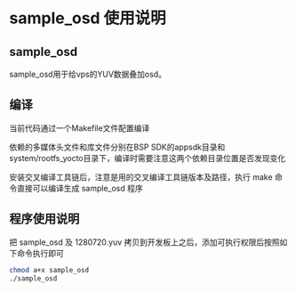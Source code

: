 # sample_osd 使用说明

## sample_osd

sample_osd用于给vps的YUV数据叠加osd。

## 编译

当前代码通过一个Makefile文件配置编译

依赖的多媒体头文件和库文件分别在BSP SDK的appsdk目录和system/rootfs_yocto目录下，编译时需要注意这两个依赖目录位置是否发现变化

安装交叉编译工具链后，注意是用的交叉编译工具链版本及路径，执行 make 命令直接可以编译生成 sample_osd 程序

## 程序使用说明

把 sample_osd 及 1280720.yuv 拷贝到开发板上之后，添加可执行权限后按照如下命令执行即可

```bash
chmod a+x sample_osd
./sample_osd
